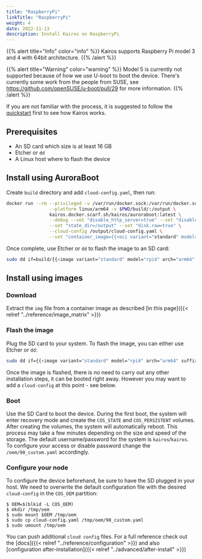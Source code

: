 ```yaml
---
title: "RaspberryPi"
linkTitle: "RaspberryPi"
weight: 4
date: 2022-11-13
description: Install Kairos on RaspberryPi
---
```


{{% alert title="Info" color="info" %}}
Kairos supports Raspberry Pi model 3 and 4 with 64bit architecture.
{{% /alert %}}

{{% alert title="Warning" color="warning" %}}
Model 5 is currently not supported because of how we use U-boot to boot the device. There's currently some work from the people from SUSE, see https://github.com/openSUSE/u-boot/pull/29 for more information.
{{% /alert %}}


If you are not familiar with the process, it is suggested to follow the [quickstart](/getting-started/) first to see how Kairos works.

## Prerequisites

- An SD card which size is at least 16 GB
- Etcher or `dd`
- A Linux host where to flash the device

## Install using AuroraBoot

Create `build` directory and add `cloud-config.yaml`, then run:

```bash
docker run --rm --privileged -v /var/run/docker.sock:/var/run/docker.sock \
                --platform linux/arm64 -v $PWD/build/:/output \
                kairos.docker.scarf.sh/kairos/auroraboot:latest \
                --debug --set "disable_http_server=true" --set "disable_netboot=true" \
                --set "state_dir=/output" --set "disk.raw=true" \
                --cloud-config /output/cloud-config.yaml \
                --set "container_image={{<oci variant="standard" model="rpi4" arch="arm64">}}"
```

Once complete, use Etcher or `dd` to flash the image to an SD card:

```bash {class="only-flavors=openSUSE+Leap-15.6,openSUSE+Tumbleweed,Ubuntu+20.04,Ubuntu+22.04,Alpine+3.19"}
sudo dd if=build/{{<image variant="standard" model="rpi4" arch="arm64" suffix=".raw">}} of=<device> oflag=sync status=progress bs=10M
```

## Install using images

### Download

Extract the `img` file from a container image as described [in this page]({{< relref "../reference/image_matrix" >}})

### Flash the image

Plug the SD card to your system. To flash the image, you can either use Etcher or `dd`:

```bash {class="only-flavors=openSUSE+Leap-15.6,openSUSE+Tumbleweed,Ubuntu+20.04,Ubuntu+22.04,Alpine+3.19"}
sudo dd if={{<image variant="standard" model="rpi4" arch="arm64" suffix=".raw">}} of=<device> oflag=sync status=progress bs=10MB
```

Once the image is flashed, there is no need to carry out any other installation steps, it can be booted right away. However you may want to add a `cloud-config` at this point - see below.

### Boot

Use the SD Card to boot the device.
During the first boot, the system will enter recovery mode and create the `COS_STATE` and `COS_PERSISTENT` volumes.
After creating the volumes, the system will automatically reboot. This process may take a few minutes depending on the size and speed of the storage.
The default username/password for the system is `kairos`/`kairos`.
To configure your access or disable password change the `/oem/90_custom.yaml` accordingly.

### Configure your node

To configure the device beforehand, be sure to have the SD plugged in your host. We need to overwrite the default configuration file with the desired `cloud-config` in the `COS_OEM` partition:

```
$ OEM=$(blkid -L COS_OEM)
$ mkdir /tmp/oem
$ sudo mount $OEM /tmp/oem
$ sudo cp cloud-config.yaml /tmp/oem/90_custom.yaml
$ sudo umount /tmp/oem
```

You can push additional `cloud config` files. For a full reference check out the [docs]({{< relref "../reference/configuration" >}}) and also [configuration after-installation]({{< relref "../advanced/after-install" >}})
